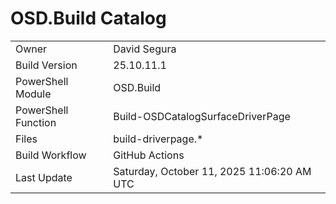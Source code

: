﻿# OSD.Build Catalog

| | |
|-|-|
| Owner | David Segura |
| Build Version | 25.10.11.1 |
| PowerShell Module | OSD.Build |
| PowerShell Function | Build-OSDCatalogSurfaceDriverPage |
| Files | build-driverpage.* |
| Build Workflow | GitHub Actions |
| Last Update | Saturday, October 11, 2025 11:06:20 AM UTC |
